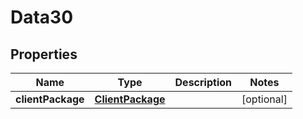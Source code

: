

# Data30


## Properties

Name | Type | Description | Notes
------------ | ------------- | ------------- | -------------
**clientPackage** | [**ClientPackage**](ClientPackage.md) |  |  [optional]



